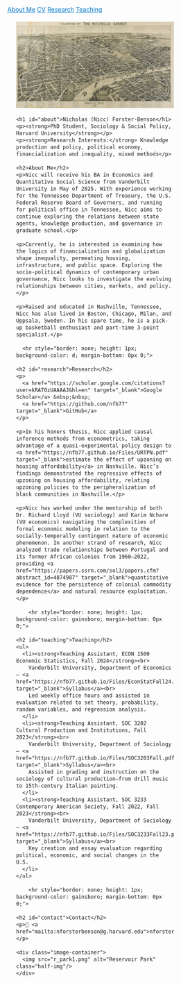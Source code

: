 <html lang="en">
<head>
  <meta charset="UTF-8" />
  <meta name="viewport" content="width=device-width, initial-scale=1.0"/>
  <title>Nicc Forster-Benson</title>
  <style>
    /* Reset & Base Styles */
    * {
      margin: 0;
      padding: 0;
      box-sizing: border-box;
    }

    body {
      font-family: 'Garamond', serif;
      line-height: 1.6;
      color: #333;
      background-color: #f9f9f9;
    }

    .wrapper {
      max-width: 1000;
      margin: 0 auto;
      padding: 20px 20px 50px; 
    }

    /* Navbar */

    
.navbar {
  background-color: #f9f9f9;
  border-bottom: 1px solid #ddd;
  padding: 15px 0; /* Add vertical space top & bottom */
  display: flex;
  justify-content: center;
}

.nav-links {
  display: flex;
  justify-content: center;
  flex-wrap: wrap;
  gap: 25px; /* Space between items */
}

.navbar a {
  color: #444;
  padding: 8px 14px; /* Slightly more vertical padding */
  text-decoration: none;
  font-size: 18px;
  transition: background 0.2s;
}

@media (max-width: 768px) {
  .nav-links {
    flex-direction: row;
    flex-wrap: wrap;
    justify-content: center;
    gap: 10px;
  }

  .navbar a {
    font-size: 16px;
    padding: 6px 10px;
  }
}
    
    h1, h2 {
      margin: 30px 0 15px;
      color: #2c3e50;
    }

    p, li {
      margin-bottom: 16px;
      font-size: 17px;
    }

    ul {
      padding-left: 20px;
    }

    a {
      color: #0077cc;
    }

    a:hover {
      text-decoration: underline;
    }

    hr {
      border: none;
      height: 2px;
      background-color: #ddd;
      margin: 40px 0;
    }

    .image-container {
      display: flex;
      flex-wrap: wrap;
      gap: 20px;
      margin: 20px 0;
    }

    .image-container img {
      max-width: 100%;
      height: auto;
      border-radius: 10px;
    }

    .wide-img {
      width: 100%;
      max-height: 400px;
      object-fit: cover;
    }

    .half-img {
      width: 48%;
    }

    @media (max-width: 768px) {
      .nav-links {
        flex-direction: column;
        align-items: center;
      }

      .half-img {
        width: 100%;
      }
    }
  </style>
</head>
<body>

  <div class="navbar">
    <div class="nav-links">
      <a href="#about">About Me</a>
      <a href="https://nfb77.github.io/Files/NFB_CV25.pdf" target="_blank">CV</a>
      <a href="#research">Research</a>
      <a href="#teaching">Teaching</a>
    </div>
  </div>

  <div class="wrapper">
  <img src="nashville_map.jpg" alt="Nashville Map" style="max-width: 100%; height: auto;">

    <h1 id="about">Nicholas (Nicc) Forster-Benson</h1>
    <p><strong>PhD Student, Sociology & Social Policy, Harvard University</strong></p>
    <p><strong>Research Interests:</strong> Knowledge production and policy, political economy, financialization and inequality, mixed methods</p>

    <h2>About Me</h2>
    <p>Nicc will receive his BA in Economics and Quantitative Social Science from Vanderbilt University in May of 2025. With experience working for the Tennessee Department of Treasury, the U.S. Federal Reserve Board of Governors, and running for political office in Tennessee, Nicc aims to continue exploring the relations between state agents, knowledge production, and governance in graduate school.</p>

    <p>Currently, he is interested in examining how the logics of financialization and globalization shape inequality, permeating housing, infrastructure, and public space. Exploring the socio-political dynamics of contemporary urban governance, Nicc looks to investigate the evolving relationships between cities, markets, and policy.</p>

    <p>Raised and educated in Nashville, Tennessee, Nicc has also lived in Boston, Chicago, Milan, and Uppsala, Sweden. In his spare time, he is a pick-up basketball enthusiast and part-time 3-point specialist.</p>

      <hr style="border: none; height: 1px; background-color: d; margin-bottom: 0px 0;">

    <h2 id="research">Research</h2>
    <p>
      <a href="https://scholar.google.com/citations?user=kRAT0zUAAAAJ&hl=en" target="_blank">Google Scholar</a> &nbsp;&nbsp;
      <a href="https://github.com/nfb77" target="_blank">GitHub</a>
    </p>

    <p>In his honors thesis, Nicc applied causal inference methods from econometrics, taking advantage of a quasi-experimental policy design to <a href="https://nfb77.github.io/Files/URTPN.pdf" target="_blank">estimate the effect of upzoning on housing affordability</a> in Nashville. Nicc’s findings demonstrated the regressive effects of upzoning on housing affordability, relating upzoning policies to the peripheralization of black communities in Nashville.</p>

    <p>Nicc has worked under the mentorship of both Dr. Richard Lloyd (VU sociology) and Karim Nchare (VU economics) navigating the complexities of formal economic modeling in relation to the socially-temporally contingent nature of economic phenomenon. In another strand of research, Nicc analyzed trade relationships between Portugal and its former African colonies from 1960–2022, providing <a href="https://papers.ssrn.com/sol3/papers.cfm?abstract_id=4874987" target="_blank">quantitative evidence for the persistence of colonial commodity dependence</a> and natural resource exploitation.</p>

        <hr style="border: none; height: 1px; background-color: gainsboro; margin-bottom: 0px 0;">

    <h2 id="teaching">Teaching</h2>
    <ul>
      <li><strong>Teaching Assistant, ECON 1500 Economic Statistics, Fall 2024</strong><br>
        Vanderbilt University, Department of Economics — <a href="https://nfb77.github.io/Files/EconStatFall24.pdf" target="_blank">Syllabus</a><br>
        Led weekly office hours and assisted in evaluation related to set theory, probability, random variables, and regression analysis.
      </li>
      <li><strong>Teaching Assistant, SOC 3202 Cultural Production and Institutions, Fall 2023</strong><br>
        Vanderbilt University, Department of Sociology — <a href="https://nfb77.github.io/Files/SOC3203Fall.pdf" target="_blank">Syllabus</a><br>
        Assisted in grading and instruction on the sociology of cultural production—from drill music to 15th-century Italian painting.
      </li>
      <li><strong>Teaching Assistant, SOC 3233 Contemporary American Society, Fall 2022, Fall 2023</strong><br>
        Vanderbilt University, Department of Sociology — <a href="https://nfb77.github.io/Files/SOC3233Fall23.pdf" target="_blank">Syllabus</a><br>
        Key creation and essay evaluation regarding political, economic, and social changes in the U.S.
      </li>
    </ul>

        <hr style="border: none; height: 1px; background-color: gainsboro; margin-bottom: 0px 0;">

    <h2 id="contact">Contact</h2>
    <p>📧 <a href="mailto:nforsterbenson@g.harvard.edu">nforsterbenson@g.harvard.edu</a></p>

    <div class="image-container">
      <img src="r_park1.png" alt="Reservoir Park" class="half-img"/>
    </div>
  </div>

</body>
</html>
